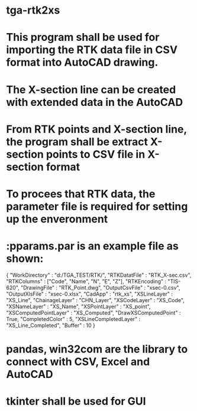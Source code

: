 # tga-rtk2xs
# This program shall be used for importing the RTK data file in CSV format into AutoCAD drawing.
# The X-section line can be created with extended data in the AutoCAD
# From RTK points and X-section line, the program shall be extract X-section points to CSV file in X-section format
# To procees that RTK data, the parameter file is required for setting up the enveronment
# :pparams.par is an example file as shown:
{
"WorkDirectory" : "d:/TGA_TEST/RTK/",
"RTKDatatFile" : "RTK_X-sec.csv",
"RTKColumns" : ["Code", "Name", "N", "E", "Z"],
"RTKEncoding" : "TIS-620",
"DrawingFile" : "RTK_Point.dwg",
"OutputCsvFile" : "xsec-0.csv",
"OutputXlsFile" : "xsec-0.xlsx",
"CadApp" : "rtk_xs",
"XSLineLayer" : "XS_Line",
"ChainageLayer" : "CHN_Layer",
"XSCodeLayer" : "XS_Code",
"XSNameLayer" : "XS_Name",
"XSPointLayer" : "XS_point",
"XSComputedPointLayer" : "XS_Computed",
"DrawXSComputedPoint" : True,
"CompletedColor"  :  5,
"XSLineCompletedLayer" : "XS_Line_Completed",
"Buffer" : 10
}
# pandas, win32com are the library to connect with CSV, Excel and AutoCAD
# tkinter shall be used for GUI
